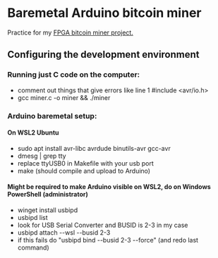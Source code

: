 # Baremetal Arduino bitcoin miner

Practice for my [FPGA bitcoin miner project.](https://github.com/lamiika/fpga-bitcoin-miner)

## Configuring the development environment

### Running just C code on the computer:
* comment out things that give errors like line 1 #include <avr/io.h>
* gcc miner.c -o miner && ./miner

### Arduino baremetal setup:

#### On WSL2 Ubuntu
* sudo apt install avr-libc avrdude binutils-avr gcc-avr
* dmesg | grep tty
* replace ttyUSB0 in Makefile with your usb port
* make (should compile and upload to Arduino)

#### Might be required to make Arduino visible on WSL2, do on Windows PowerShell (administrator)
* winget install usbipd
* usbipd list
* look for USB Serial Converter and BUSID is 2-3 in my case
* usbipd attach --wsl --busid 2-3
* if this fails do "usbipd bind --busid 2-3 --force" (and redo last command)